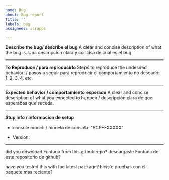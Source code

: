 ```yaml
---
name: Bug
about: Bug report
title: ''
labels: bug
assignees: israpps

---
```


**Describe the bug/ describe el bug**
A clear and concise description of what the bug is.
Una descripcion clara y concisa de cual es el bug

***

**To Reproduce / para reproducirlo**
Steps to reproduce the undesired behavior: / pasos a seguir para reproducir el comportamiento no deseado:
1.
2.
3.
4.
etc.

***

**Expected behavior / comportamiento esperado**
A clear and concise description of what you expected to happen / descripción clara de que esperabas que suceda.

***

**Stup info / informacion de setup**
 - console model: / modelo de consola:
       "SCPH-XXXXX"

 - Version:

 ***

did you download Funtuna from this github repo?
descargaste Funtuna de este repositorio de github?



have you tested this with the latest package?
hiciste pruebas con el paquete mas reciente?
